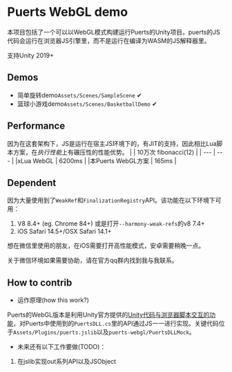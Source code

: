 # Puerts WebGL demo
本项目包括了一个可以以WebGL模式构建运行Puerts的Unity项目。puerts的JS代码会运行在浏览器JS引擎里，而不是运行在编译为WASM的JS解释器里。

支持Unity 2019+

## Demos
* 简单旋转demo`Assets/Scenes/SampleScene` ✔
* 篮球小游戏demo`Assets/Scenes/BasketballDemo` ✔

## Performance
因为在这套架构下，JS是运行在宿主JS环境下的，有JIT的支持，因此相比Lua脚本方案，在*执行性能*上有碾压性的性能优势。
|       | 10万次 fibonacci(12) |
| ---  |    ---    |
|xLua WebGL   |    6200ms    |
|本Puerts WebGL方案 |   165ms     |

## Dependent
因为大量使用到了`WeakRef`和`FinalizationRegistry`API。该功能在以下环境下可用：
1. V8 8.4+ (eg. Chrome 84+) 或是打开`--harmony-weak-refs`的v8 7.4+
2. iOS Safari 14.5+/OSX Safari 14.1+

想在微信里使用的朋友，在iOS需要打开高性能模式，安卓需要稍晚一点。

关于微信环境如果需要协助，请在官方qq群内找到我与我联系。

## How to contrib
* 运作原理(how this work?)

Puerts的WebGL版本是利用Unity官方提供的[Unity代码与浏览器脚本交互的功能](https://docs.unity3d.com/2018.4/Documentation/Manual/webgl-interactingwithbrowserscripting.html)，对Puerts中使用到的`PuertsDLL.cs`里的API通过JS一一进行实现。关键代码位于`Assets/Plugins/puerts.jslib`以及`puerts-webgl/PuertsDLLMock`。

* 未来还有以下工作要做(TODO)：

1. 在jslib实现out系列API以及JSObject